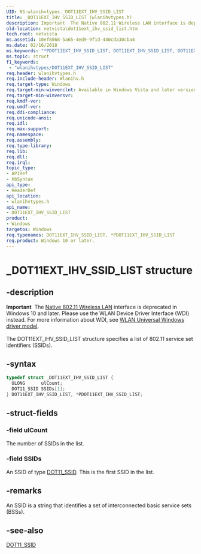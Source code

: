 ```yaml
---
UID: NS:wlanihvtypes._DOT11EXT_IHV_SSID_LIST
title: _DOT11EXT_IHV_SSID_LIST (wlanihvtypes.h)
description: Important  The Native 802.11 Wireless LAN interface is deprecated in Windows 10 and later.
old-location: netvista\dot11ext_ihv_ssid_list.htm
tech.root: netvista
ms.assetid: 10ef8868-5a65-4ed9-9f1d-440cda30cba4
ms.date: 02/16/2018
ms.keywords: "*PDOT11EXT_IHV_SSID_LIST, DOT11EXT_IHV_SSID_LIST, DOT11EXT_IHV_SSID_LIST structure [Network Drivers Starting with Windows Vista], Native_802.11_data_types_c4e6c252-de57-4173-b6e1-df48dca0404f.xml, PDOT11EXT_IHV_SSID_LIST, PDOT11EXT_IHV_SSID_LIST structure pointer [Network Drivers Starting with Windows Vista], _DOT11EXT_IHV_SSID_LIST, netvista.dot11ext_ihv_ssid_list, wlanihvtypes/DOT11EXT_IHV_SSID_LIST, wlanihvtypes/PDOT11EXT_IHV_SSID_LIST"
ms.topic: struct
f1_keywords:
 - "wlanihvtypes/DOT11EXT_IHV_SSID_LIST"
req.header: wlanihvtypes.h
req.include-header: Wlanihv.h
req.target-type: Windows
req.target-min-winverclnt: Available in Windows Vista and later versions of the Windows operating   systems.
req.target-min-winversvr:
req.kmdf-ver:
req.umdf-ver:
req.ddi-compliance:
req.unicode-ansi:
req.idl:
req.max-support:
req.namespace:
req.assembly:
req.type-library:
req.lib:
req.dll:
req.irql:
topic_type:
- APIRef
- kbSyntax
api_type:
- HeaderDef
api_location:
- wlanihvtypes.h
api_name:
- DOT11EXT_IHV_SSID_LIST
product:
- Windows
targetos: Windows
req.typenames: DOT11EXT_IHV_SSID_LIST, *PDOT11EXT_IHV_SSID_LIST
req.product: Windows 10 or later.
---
```


# _DOT11EXT_IHV_SSID_LIST structure


## -description


<div class="alert"><b>Important</b>  The <a href="https://docs.microsoft.com/previous-versions/windows/hardware/wireless/ff560689(v=vs.85)">Native 802.11 Wireless LAN</a> interface is deprecated in Windows 10 and later. Please use the WLAN Device Driver Interface (WDI) instead. For more information about WDI, see <a href="https://docs.microsoft.com/windows-hardware/drivers/network/wifi-universal-driver-model">WLAN Universal Windows driver model</a>.</div><div> </div>The DOT11EXT_IHV_SSID_LIST structure specifies a list of 802.11 service set identifiers
  (SSIDs).


## -syntax


```cpp
typedef struct _DOT11EXT_IHV_SSID_LIST {
  ULONG      ulCount;
  DOT11_SSID SSIDs[1];
} DOT11EXT_IHV_SSID_LIST, *PDOT11EXT_IHV_SSID_LIST;
```


## -struct-fields




### -field ulCount

The number of SSIDs in the list.


### -field SSIDs

An SSID of type
     <a href="..\wlantypes\ns-wlantypes-_dot11_ssid.md">DOT11_SSID</a>. This is the first SSID in the
     list.


## -remarks



An SSID is a string that identifies a set of interconnected basic service sets (BSSs).




## -see-also

<a href="..\wlantypes\ns-wlantypes-_dot11_ssid.md">DOT11_SSID</a>



 

 


